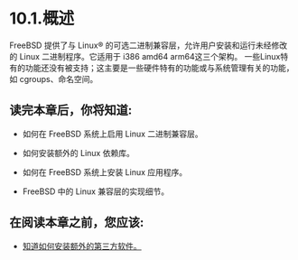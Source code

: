 # 10.1.概述

 FreeBSD 提供了与 Linux® 的可选二进制兼容层，允许用户安装和运行未经修改的 Linux 二进制程序。它适用于 i386 amd64 arm64这三个架构。
 一些Linux特有的功能还没有被支持；这主要是一些硬件特有的功能或与系统管理有关的功能，如 cgroups、命名空间。

## 读完本章后，你将知道:

+ 如何在 FreeBSD 系统上启用 Linux 二进制兼容层。

+ 如何安装额外的 Linux 依赖库。

+ 如何在 FreeBSD 系统上安装 Linux 应用程序。

+ FreeBSD 中的 Linux 兼容层的实现细节。

## 在阅读本章之前，您应该:

+ [知道如何安装额外的第三方软件。](../di-4-zhang-an-zhuang-ying-yong-cheng-xu-package-he-port/4.1.-gai-shu.md)
